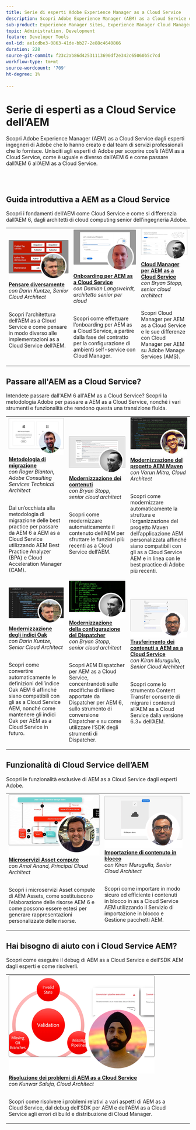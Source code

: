 ```yaml
---
title: Serie di esperti Adobe Experience Manager as a Cloud Service
description: Scopri Adobe Experience Manager (AEM) as a Cloud Service dagli esperti ingegneri Adobe che lo hanno creato e dai servizi professionali che lo forniscono.
sub-product: Experience Manager Sites, Experience Manager Cloud Manager, Experience Manager Assets
topic: Administration, Development
feature: Developer Tools
exl-id: ae1cdbe3-0863-41de-bb27-2e88c4640866
duration: 228
source-git-commit: f23c2ab86d42531113690df2e342c65060b5c7cd
workflow-type: tm+mt
source-wordcount: '709'
ht-degree: 1%

---
```


# Serie di esperti as a Cloud Service dell’AEM

Scopri Adobe Experience Manager (AEM) as a Cloud Service dagli esperti ingegneri di Adobe che lo hanno creato e dal team di servizi professionali che lo fornisce. Unisciti agli esperti di Adobe per scoprire cos’è l’AEM as a Cloud Service, come è uguale e diverso dall’AEM 6 e come passare dall’AEM 6 all’AEM as a Cloud Service.

<br/> 
<br/>

## Guida introduttiva a AEM as a Cloud Service

Scopri i fondamenti dell’AEM come Cloud Service e come si differenzia dall’AEM 6, dagli architetti di cloud computing senior dell’ingegneria Adobe.

<table>
  <tr>
   <td>
      <a href="../../migration/moving-to-aem-as-a-cloud-service/introduction.md">
      <img alt="Pensare diversamente" src="./assets/thinking-differently.png"/>
      </a>
      <div>
         <a href="../../migration/moving-to-aem-as-a-cloud-service/introduction.md"><strong>Pensare diversamente</strong></a>         
         <br/><em>con Darin Kuntze, Senior Cloud Architect</em>
      </div>
      <p>
        <br/>
         Scopri l’architettura dell’AEM as a Cloud Service e come pensare in modo diverso alle implementazioni as a Cloud Service dell’AEM.
      </p>
     </td>   
     <td>
      <a href="../../migration/moving-to-aem-as-a-cloud-service/onboarding.md">
      <img alt="Onboarding per AEM as a Cloud Service" src="./assets/onboarding.png"/>
      </a>
      <div>
         <a href="../../migration/moving-to-aem-as-a-cloud-service/onboarding.md"><strong>Onboarding per AEM as a Cloud Service</strong></a>
         <br/><em>con Damian Langsweirdt, architetto senior per cloud</em>
      </div>
      <p>
        <br/>
         Scopri come effettuare l’onboarding per AEM as a Cloud Service, a partire dalla fase del contratto per la configurazione di ambienti self-service con Cloud Manager.
      </p>
   </td>     
   </td>   
     <td>
      <a href="../../migration/moving-to-aem-as-a-cloud-service/cloud-manager.md">
      <img alt="Cloud Manager" src="./assets/cloud-manager.png"/>
      </a>
      <div>
         <a href="../../migration/moving-to-aem-as-a-cloud-service/cloud-manager.md"><strong>Cloud Manager per AEM as a Cloud Service</strong></a>
         <br/><em>con Bryan Stopp, senior cloud architect</em>
      </div>
      <p>
        <br/>
         Scopri Cloud Manager per AEM as a Cloud Service e le sue differenze con Cloud Manager per AEM su Adobe Manage Services (AMS).
      </p>
   </td> 
  </tr>
</table>

## Passare all&#39;AEM as a Cloud Service?

Intendete passare dall&#39;AEM 6 all&#39;AEM as a Cloud Service? Scopri la metodologia Adobe per passare a AEM as a Cloud Service, nonché i vari strumenti e funzionalità che rendono questa una transizione fluida.

<table>
  <tr>
   <td>
      <a href="../../migration/moving-to-aem-as-a-cloud-service/bpa-and-cam.md" target="_aem-experts-series-video">
      <img alt="Metodologia di migrazione" src="./assets/bpa-and-cam.png"/>
      </a>
      <div>
         <a href="../../migration/moving-to-aem-as-a-cloud-service/bpa-and-cam.md" target="_aem-experts-series-video"><strong>Metodologia di migrazione</strong></a>
         <br/><em>con Roger Blanton, Adobe Consulting Services Technical Architect</em>
      </div>
      <p>
        <br/>
        Dai un’occhiata alla metodologia di migrazione delle best practice per passare da AEM 6 a AEM as a Cloud Service utilizzando AEM Best Practice Analyzer (BPA) e Cloud Acceleration Manager (CAM).
      </p>
   </td>   
     <td>
      <a href="../../migration/moving-to-aem-as-a-cloud-service/aem-modernization-tools.md" target="_aem-experts-series-video">
      <img alt="Modernizzazione dei contenuti" src="./assets/aem-modernizer-tools.png"/>
      </a>
      <div>
         <a href="../../migration/moving-to-aem-as-a-cloud-service/aem-modernization-tools.md" target="_aem-experts-series-video"><strong>Modernizzazione dei contenuti</strong></a>
         <br/><em>con Bryan Stopp, senior cloud architect</em>
      </div>
      <p>
        <br/>
         Scopri come modernizzare automaticamente il contenuto dell’AEM per sfruttare le funzioni più recenti as a Cloud Service dell’AEM.
      </p>
   </td>     
   </td>   
     <td>
      <a href="../../migration/moving-to-aem-as-a-cloud-service/repository-modernization.md" target="_aem-experts-series-video">
      <img alt="Modernizzazione del progetto AEM Maven" src="./assets/repository-modernizer.png"/>
      </a>
      <div>
         <a href="../../migration/moving-to-aem-as-a-cloud-service/repository-modernization.md" target="_aem-experts-series-video"><strong>Modernizzazione del progetto AEM Maven</strong></a>
         <br/><em>con Varun Mitra, Cloud Architect</em>
      </div>
      <p>
        <br/>
         Scopri come modernizzare automaticamente la struttura e l’organizzazione del progetto Maven dell’applicazione AEM personalizzata affinché siano compatibili con gli as a Cloud Service AEM e in linea con le best practice di Adobe più recenti.
      </p>
   </td> 
  </tr>
  <tr>
   <td>
      <a href="../../migration/moving-to-aem-as-a-cloud-service/search-and-indexing.md" target="_aem-experts-series-video">
      <img alt="Modernizzazione degli indici Oak" src="./assets/indexes.png"/>
      </a>
      <div>
         <a href="../../migration/moving-to-aem-as-a-cloud-service/search-and-indexing.md" target="_aem-experts-series-video"><strong>Modernizzazione degli indici Oak</strong></a>
         <br/><em>con Darin Kuntze, Senior Cloud Architect</em>
      </div>
      <p>
        <br/>
        Scopri come convertire automaticamente le definizioni dell’indice Oak AEM 6 affinché siano compatibili con gli as a Cloud Service AEM, nonché come mantenere gli indici Oak per AEM as a Cloud Service in futuro.
      </p>
   </td>   
     <td>
      <a href="../../migration/moving-to-aem-as-a-cloud-service/dispatcher.md" target="_aem-experts-series-video">
      <img alt="Modernizzazione della configurazione del Dispatcher" src="./assets/dispatcher.png"/>
      </a>
      <div>
         <a href="../../migration/moving-to-aem-as-a-cloud-service/dispatcher.md" target="_aem-experts-series-video"><strong>Modernizzazione della configurazione del Dispatcher</strong></a>
         <br/><em>con Bryan Stopp, senior cloud architect</em>
      </div>
      <p>
        <br/>
         Scopri AEM Dispatcher per AEM as a Cloud Service, concentrandoti sulle modifiche di rilievo apportate da Dispatcher per AEM 6, sullo strumento di conversione Dispatcher e su come utilizzare l’SDK degli strumenti di Dispatcher.
      </p>
   </td>     
   </td>   
     <td>
      <a href="../../migration/moving-to-aem-as-a-cloud-service/content-migration/content-transfer-tool.md" target="_aem-experts-series-video">
      <img alt="Trasferimento dei contenuti a AEM as a Cloud Service" src="./assets/content-transfer-tool.png"/>
      </a>
      <div>
         <a href="../../migration/moving-to-aem-as-a-cloud-service/content-migration/content-transfer-tool.md" target="_aem-experts-series-video"><strong>Trasferimento dei contenuti a AEM as a Cloud Service</strong></a>
         <br/><em>con Kiran Murugulla, Senior Cloud Architect</em>
      </div>
      <p>
        <br/>
         Scopri come lo strumento Content Transfer consente di migrare i contenuti all’AEM as a Cloud Service dalla versione 6.3+ dell’AEM.
      </p>
   </td> 
  </tr>  
</table>


## Funzionalità di Cloud Service dell’AEM

Scopri le funzionalità esclusive di AEM as a Cloud Service dagli esperti Adobe.

<table>
  <tr>
   <td>
      <a href="../../migration/moving-to-aem-as-a-cloud-service/asset-compute-microservices.md" target="_aem-experts-series-video">
      <img alt="Microservizi Asset compute" src="./assets/asset-compute-microservices.png"/>
      </a>
      <div>
         <a href="../../migration/moving-to-aem-as-a-cloud-service/asset-compute-microservices.md" target="_aem-experts-series-video"><strong>Microservizi Asset compute</strong></a>
         <br/><em>con Amol Anand, Principal Cloud Architect</em>
      </div>
      <p>
        <br/>
        Scopri i microservizi Asset compute di AEM Assets, come sostituiscono l’elaborazione delle risorse AEM 6 e come possono essere estesi per generare rappresentazioni personalizzate delle risorse.
      </p>
   </td>   
   <td>
      <a href="../../migration/moving-to-aem-as-a-cloud-service/content-migration/bulk-import-service.md" target="_aem-experts-series-video">
      <img alt="Importazione di contenuto in blocco" src="./assets/bulk-import.png"/>
      </a>
      <div>
         <a href="../../migration/moving-to-aem-as-a-cloud-service/content-migration/bulk-import-service.md" target="_aem-experts-series-video"><strong>Importazione di contenuto in blocco</strong></a>
         <br/><em>con Kiran Murugulla, Senior Cloud Architect</em>
      </div>
      <p>
        <br/>
        Scopri come importare in modo sicuro ed efficiente i contenuti in blocco in as a Cloud Service AEM utilizzando il Servizio di importazione in blocco e Gestione pacchetti AEM.
      </p>
   </td> 
    <td></td>
  </tr>
</table>

## Hai bisogno di aiuto con i Cloud Service AEM?

Scopri come eseguire il debug di AEM as a Cloud Service e dell’SDK AEM dagli esperti e come risolverli.

<table>
  <tr>
   <td>
      <a href="../../migration/moving-to-aem-as-a-cloud-service/troubleshooting.md" target="_aem-experts-series-video">
      <img alt="Risoluzione dei problemi di AEM as a Cloud Service" src="./assets/troubleshooting.png"/>
      </a>
      <div>
         <a href="../../migration/moving-to-aem-as-a-cloud-service/troubleshooting.md" 
         target="_aem-experts-series-video"><strong>Risoluzione dei problemi di AEM as a Cloud Service</strong></a>
         <br/><em>con Kunwar Saluja, Cloud Architect</em>
      </div>
      <p>
        <br/>
        Scopri come risolvere i problemi relativi a vari aspetti di AEM as a Cloud Service, dal debug dell’SDK per AEM e dell’AEM as a Cloud Service agli errori di build e distribuzione di Cloud Manager.
      </p>
   </td>   
    <td></td>
    <td></td>
  </tr>
</table>
